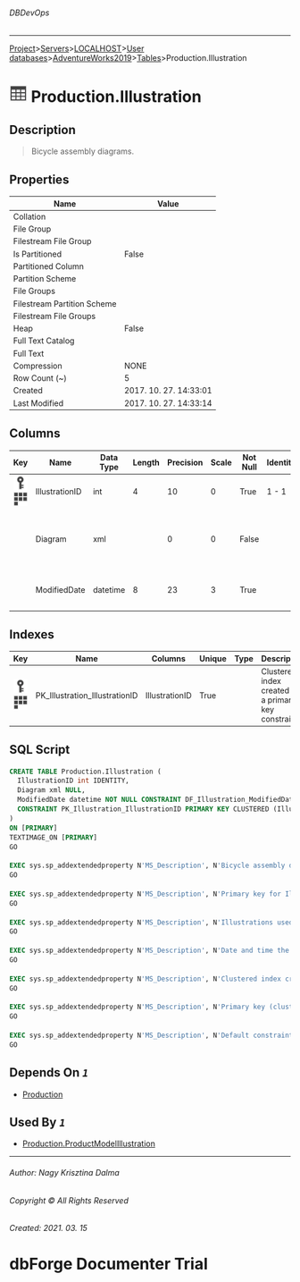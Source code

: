 ###### DBDevOps
___
[Project](../../../../../startpage.md)>[Servers](../../../../Servers.md)>[LOCALHOST](../../../LOCALHOST.md)>[User databases](../../UserDatabases.md)>[AdventureWorks2019](../AdventureWorks2019.md)>[Tables](Tables.md)>Production.Illustration


# ![logo](../../../../../Images/table.svg) Production.Illustration

## <a name="#Description"></a>Description
> Bicycle assembly diagrams.
## <a name="#Properties"></a>Properties
|Name|Value|
|---|---|
|Collation||
|File Group||
|Filestream File Group||
|Is Partitioned|False|
|Partitioned Column||
|Partition Scheme||
|File Groups||
|Filestream Partition Scheme||
|Filestream File Groups||
|Heap|False|
|Full Text Catalog||
|Full Text||
|Compression|NONE|
|Row Count (~)|5|
|Created|2017. 10. 27. 14:33:01|
|Last Modified|2017. 10. 27. 14:33:14|


## <a name="#Columns"></a>Columns
|Key|Name|Data Type|Length|Precision|Scale|Not Null|Identity|Rule|Default|Computed|Persisted|Description
|---|---|---|---|---|---|---|---|---|---|---|---|---
|[![Primary Key PK_Illustration_IllustrationID](../../../../../Images/primarykey.svg)](#Indexes)[![Cluster Key PK_Illustration_IllustrationID](../../../../../Images/Cluster.svg)](#Indexes)|IllustrationID|int|4|10|0|True|1 - 1|||False|False|Primary key for Illustration records.|
||Diagram|xml||0|0|False||||False|False|Illustrations used in manufacturing instructions. Stored as XML.|
||ModifiedDate|datetime|8|23|3|True|||(getdate())|False|False|Date and time the record was last updated.|

## <a name="#Indexes"></a>Indexes
|Key|Name|Columns|Unique|Type|Description
|---|---|---|---|---|---
|[![Primary Key PK_Illustration_IllustrationID](../../../../../Images/primarykey.svg)](#Indexes)[![Cluster Key PK_Illustration_IllustrationID](../../../../../Images/Cluster.svg)](#Indexes)|PK_Illustration_IllustrationID|IllustrationID|True||Clustered index created by a primary key constraint.|

## <a name="#SqlScript"></a>SQL Script
```SQL
CREATE TABLE Production.Illustration (
  IllustrationID int IDENTITY,
  Diagram xml NULL,
  ModifiedDate datetime NOT NULL CONSTRAINT DF_Illustration_ModifiedDate DEFAULT (getdate()),
  CONSTRAINT PK_Illustration_IllustrationID PRIMARY KEY CLUSTERED (IllustrationID)
)
ON [PRIMARY]
TEXTIMAGE_ON [PRIMARY]
GO

EXEC sys.sp_addextendedproperty N'MS_Description', N'Bicycle assembly diagrams.', 'SCHEMA', N'Production', 'TABLE', N'Illustration'
GO

EXEC sys.sp_addextendedproperty N'MS_Description', N'Primary key for Illustration records.', 'SCHEMA', N'Production', 'TABLE', N'Illustration', 'COLUMN', N'IllustrationID'
GO

EXEC sys.sp_addextendedproperty N'MS_Description', N'Illustrations used in manufacturing instructions. Stored as XML.', 'SCHEMA', N'Production', 'TABLE', N'Illustration', 'COLUMN', N'Diagram'
GO

EXEC sys.sp_addextendedproperty N'MS_Description', N'Date and time the record was last updated.', 'SCHEMA', N'Production', 'TABLE', N'Illustration', 'COLUMN', N'ModifiedDate'
GO

EXEC sys.sp_addextendedproperty N'MS_Description', N'Clustered index created by a primary key constraint.', 'SCHEMA', N'Production', 'TABLE', N'Illustration', 'INDEX', N'PK_Illustration_IllustrationID'
GO

EXEC sys.sp_addextendedproperty N'MS_Description', N'Primary key (clustered) constraint', 'SCHEMA', N'Production', 'TABLE', N'Illustration', 'CONSTRAINT', N'PK_Illustration_IllustrationID'
GO

EXEC sys.sp_addextendedproperty N'MS_Description', N'Default constraint value of GETDATE()', 'SCHEMA', N'Production', 'TABLE', N'Illustration', 'CONSTRAINT', N'DF_Illustration_ModifiedDate'
GO
```

## <a name="#DependsOn"></a>Depends On _`1`_
- [Production](../Security/Schemas/Production.md)


## <a name="#UsedBy"></a>Used By _`1`_
- [Production.ProductModelIllustration](Production.ProductModelIllustration.md)


___
###### Author: Nagy Krisztina Dalma
###### Copyright © All Rights Reserved
###### Created: 2021. 03. 15

# dbForge Documenter Trial